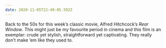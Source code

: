 ```yaml
---
date: 2020-11-05T22:49:05.592Z
---
```

Back to the 50s for this week’s classic movie, Alfred Hitchcock’s <cite>Rear Window</cite>. This might just be my favourite period in cinema and this film is an exemplar: crude yet stylish, straightforward yet captivating. They really don’t make ’em like they used to.
